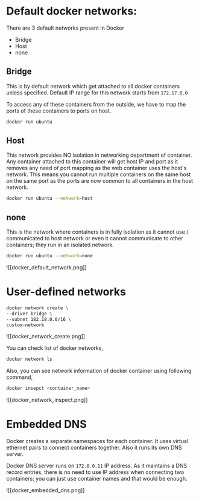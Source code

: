 # Default docker networks:

There are 3 default networks present in Docker

- Bridge
- Host
- none

## Bridge

This is by default network which get attached to all docker containers unless specified. 
Default IP range for this network starts from `172.17.0.0`

To access any of these containers from the outside, we have to map the ports of these containers to ports on host.

```bash
docker run ubuntu
```

## Host

This network provides NO isolation in networking department of container. Any container attached to this container will get host IP and port as it removes any need of port mapping as the web container uses the host's network. This means you cannot run multiple containers on the same host on the same port as the ports are now common to all containers in the host network.

```bash
docker run ubuntu --network=host
```
## none

This is the network where containers is in fully isolation as it cannot use / communicated to host network or even it cannot communicate to other containers; they run in an isolated network.

```bash
docker run ubuntu --network=none
```

![[docker_default_network.png]]

# User-defined networks

```bash
docker network create \
--driver bridge \
--subnet 182.18.0.0/16 \
custom-network
```

![[docker_network_create.png]]

You can check list of docker networks,

```bash
docker network ls
```

Also, you can see network information of docker container using following command,

```bash
docker insepct <container_name>
```

![[docker_network_inspect.png]]

# Embedded DNS

Docker creates a separate namespaces for each container. It uses virtual ethernet pairs to connect containers together. Also it runs its own DNS server.

Docker DNS server runs on `172.0.0.11` IP address. As it maintains a DNS record entries, there is no need to use IP address when connecting two containers; you can just use container names and that would be enough.

![[docker_embedded_dns.png]]